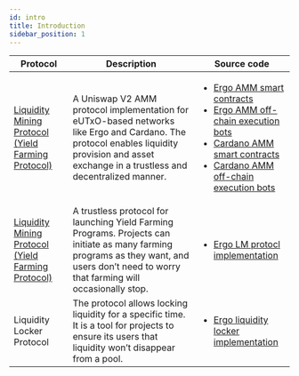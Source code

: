 ```yaml
---
id: intro
title: Introduction
sidebar_position: 1
---
```


| Protocol                                                                               | Description                                                                                                                                                                                                          | Source code                                                                                                                                                                                          |
|----------------------------------------------------------------------------------------|----------------------------------------------------------------------------------------------------------------------------------------------------------------------------------------------------------------------|------------------------------------------------------------------------------------------------------------------------------------------------------------------------------------------------------|
| [Liquidity Mining Protocol (Yield Farming Protocol)](/concepts/l1-protocols/amm-eutxo) | A Uniswap V2 AMM protocol implementation for eUTxO-based networks like Ergo and Cardano. The protocol enables liquidity provision and asset exchange in a trustless and decentralized manner.                        | <ul><li>[Ergo AMM smart contracts](https://github.com/spectrum-finance/ergo-dex)</li><li>[Ergo AMM off-chain execution bots](https://github.com/spectrum-finance/ergo-dex-backend)</li><li>[Cardano AMM smart contracts](https://github.com/spectrum-finance/cardano-dex-contracts)</li><li>[Cardano AMM off-chain execution bots](https://github.com/spectrum-finance/cardano-dex-backend)</li></ul> |
| [Liquidity Mining Protocol (Yield Farming Protocol)](/test)                            | A trustless protocol for launching Yield Farming Programs. Projects can initiate as many farming programs as they want, and users don’t need to worry that farming will occasionally stop.                         | <ul><li>[Ergo LM protocl implementation](https://github.com/spectrum-finance/ergo-dex/tree/master/contracts/lqmining)</li></ul>                                                                                                                                            |
| Liquidity Locker Protocol                                                              | The protocol allows locking liquidity for a specific time. It is a tool for projects to ensure its users that liquidity won’t disappear from a pool. | <ul><li>[Ergo liquidity locker implementation](https://github.com/spectrum-finance/ergo-dex/tree/master/contracts/locking)</li></ul>                                                                                                                                      |